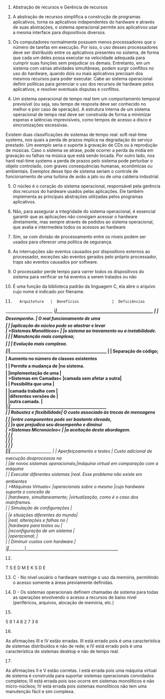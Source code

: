 1) Abstração de recursos e Gerência de recursos

2) A abstração de recursos simplifica a construção de programas aplicativos, torna os aplicativos independentes do hardware e
através de suas abstrações, o sistema operacional permite aos aplicativos usar a
mesma interface para dispositivos diversos. 

3) Os computadores normalmente possuem menos processadores que o número de
tarefas em execução.  Por isso, o uso desses processadores deve ser distribuído
entre os aplicativos presentes no sistema, de forma que cada um deles possa
executar na velocidade adequada para cumprir suas funções sem prejudicar os
demais.
Entretanto,  em um sistema com várias atividades simultâneas, podem surgir conflitos no
uso do hardware, quando dois ou mais aplicativos precisam dos mesmos recursos
para poder executar. Cabe ao sistema operacional definir
políticas
para gerenciar o uso
dos recursos de hardware pelos aplicativos, e resolver eventuais disputas e conflitos.

4) Um sistema operacional de tempo real tem
um comportamento temporal previsível (ou seja, seu tempo de resposta deve ser
conhecido no melhor e pior caso de operação). A estrutura interna de um sistema
operacional de tempo real deve ser construída de forma a minimizar esperas e
latências imprevisíveis, como tempos de acesso a disco e sincronizações excessivas.

Existem duas classificações de sistemas de tempo real: soft real-time systems, nos
quais a perda de prazos implica na degradação do serviço prestado. Um exemplo seria 
o suporte à gravação de CDs ou à reprodução de músicas. Caso o sistema se
atrase, pode ocorrer a perda da mídia em gravação ou falhas na música que está
sendo tocada.  Por outro lado, nos
hard real-time systems
a perda de prazos pelo
sistema pode perturbar o objeto controlado, com graves consequências humanas,
econômicas ou ambientais. Exemplos desse tipo de sistema seriam o controle de
funcionamento de uma turbina de avião a jato ou de uma caldeira industrial.

5) O núcleo é o coração do sistema operacional, responsável pela gerência dos recursos
do hardware usados pelas aplicações.   Ele também implementa as principais
abstrações utilizadas pelos programas aplicativos.

6) Não, para assegurar a integridade do sistema operacional,
é essencial garantir que as aplicações não consigam acessar o hardware diretamente,
mas sempre através de pedidos ao sistema operacional, que avalia e intermedeia todos
os  acessos  ao  hardware

7) Sim, se com divisão de processamento entre os níveis podem ser usados para oferecer uma política de segurança.

8) As interrupções são eventos causados por dispositivos externos ao processador, exceções são eventos gerados pelo próprio processador, traps são eventos causados por software. 

9) O processador perde tempo para varrer todos os dispositivos do sistema para verificar se há eventos a serem tratados ou não

10) É uma função da biblioteca padrão da linguagem C, ela abre o arquivo cujo nome é indicado por filename.

11) 
           Arquitetura	 |	Benefícios		         |	Deficiências				 
________________________ |_________________________|_______________________________________________
|			                   |  Desempenho.		       | O mal funcionamento de uma			 
|			                   |				                 |aplicação do núcleo pode se alastrar e levar	 
| >Sistemas Monolíticos< |				                 |o sistema ao travamento ou a instabilidade.	 
|			                   |				                 | Manutenção mais complexa;			 
|			                   |  				               | Evolução mais complexa.			 
|________________________|_________________________|_______________________________________________
|			                   | Separação de código;   | Aumento no número de classes existentes 	 
|			                   | Permite a mudança de	 |no sistema.					 
|			                   |implementação de uma		 |						 
| >Sistemas em Camadas<	 |camada sem afetar a outra|						 
|			                   | Possibilita que uma		 |						 
|			                   |camada trabalhe com		   |						 
|			                   |diferentes versões de    |		 				 
|			                   |outra camada.			       |						 
|________________________|_________________________|_______________________________________________								
|			                   | Robustez e flexibilidade| O custo associado às trocas de mensagens 	 
|			                   |				                  |entre componentes pode ser bastante elevado,	 
|			                   |				                  |o que prejudica seu desempenho e diminui 	 
| >Sistemas Micronúcleo< |				                  |a aceitação desta abordagem.			 	
|			                   |				                  |						 
|			                   |				                  |	 					 
|			                   |				                  |						 
|________________________|__________________________|_______________________________________________
|			                   | Aperfeiçoamento e testes	   | Custo adicional de execução dosprocessos na  
|			                   |de novos sistemas operacionais;|máquina virtual em comparação com a máquina 	 
|			                   | Executar diferentes sistemas |real. Esse problema não existe em ambientes 	 
| >Máquinas Virtuais< 	 |operacionais sobre o mesmo 	   |cujo hardware suporta o conceito de 		 		
|			                   |hardware, simultaneamente;	   |virtualização, como é o caso dos mainframes.	 
|			                   | Simulação de configurações 	 |	 					 
|			                   |e situações diferentes do mundo|						 
|			                   |real, alterações e falhas no 	 |						 
|			                   |hardware para testes ou 	     |						 
|			                   |reconfiguração de um sistema 	 |						 
|			                   |operacional;			             | 						 
|			                   | Diminuir custos com hardware.|        					 
|________________________|_______________________________|_______________________________________________
									 				
12) 
T
S
E
D
M
E
K
S
D
E

13) C - No nível usuário o hardware restringe o uso da memória, permitindo o acesso somente a áreas previamente definidas.

14) D - Os sistemas operacionais definem chamadas de sistema para todas as operações envolvendo o acesso a recursos de baixo nível (periféricos, arquivos, alocação de memória, etc.)

15) 
5
9
1
4
8
2
7
3
6

16)
As afirmações III e IV estão erradas. 
III está errado pois é uma característica de sistemas distribuídos e não de rede; e IV está errado pois é uma característica de sistemas desktop e não de tempo real.

17)
As afirmações II e V estão corretas.
I está errada pois uma máquina virtual de sistema é construída para suportar sistemas operacionais convidados completos; III está errada pois isso ocorre em sistemas monolíticos e não micro-núcleos; IV está errada pois sistemas monolíticos não tem uma manutenção fácil e sim complexa.
